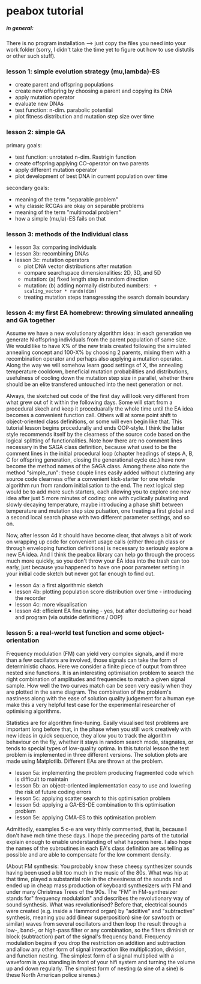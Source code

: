 peabox tutorial
===============

##### in general:
There is no program installation --> just copy the files you need into your work folder (sorry, I didn't
take the time yet to figure out how to use distutils or other such stuff).


### lesson 1: simple evolution strategy (mu,lambda)-ES
- create parent and offspring populations
- create new offspring by choosing a parent and copying its DNA
- apply mutation operator
- evaluate new DNAs
- test function: n-dim. parabolic potential
- plot fitness distribution and mutation step size over time

### lesson 2: simple GA
primary goals:
- test function: unrotated n-dim. Rastrigin function
- create offspring applying CO-operator on two parents
- apply different mutation operator
- plot development of best DNA in current population over time

secondary goals:
- meaning of the term "separable problem"
- why classic RCGAs are okay on separable problems
- meaning of the term "multimodal problem"
- how a simple (mu,la)-ES fails on that

### lesson 3: methods of the Individual class
- lesson 3a: comparing individuals
- lesson 3b: recombining DNAs
- lesson 3c: mutation operators
   * plot DNA vector distributions after mutation
   * compare searchspace dimensionalities: 2D, 3D, and 5D
   * mutation: (a) fixed length step in random direction
   * mutation: (b) adding normally distributed numbers: ` + scaling_vector * randn(dim)`
   * treating mutation steps transgressing the search domain boundary

### lesson 4: my first EA homebrew: throwing simulated annealing and GA together
Assume we have a new evolutionary algorithm idea: in each generation we generate N offspring
individuals from the parent population of same size. We would like to have X% of the new trials
created following the simulated annealing concept and 100-X% by choosing 2 parents, mixing them
with a recombination operator and perhaps also applying a mutation operator. Along the way we will
somehow learn good settings of X, the annealing temperature cooldown, beneficial mutation
probabilities and distributions, usefulness of cooling down the mutation step size in parallel,
whether there should be an elite transfered untouched into the next generation or not.

Always, the sketched out code of the first day will look very different from what grew out of it
within the following days. Some will start from a procedural skech and keep it proceduarally the
whole time until the EA idea becomes a convenient function call. Others will at some point shift
to object-oriented class definitions, or some will even begin like that. This tutorial lesson
begins procedurally and ends OOP-style. I think the latter style recommends itself by the clearness
of the source code based on the logical splitting of functionalities. Note how there are no comment
lines necessary in the SAGA class definition, because what used to be the comment lines in the
initial procedural loop (chapter headings of steps A, B, C for offspring generation, closing the
generational cycle etc.) have now become the method names of the SAGA class. Among these also note
the method "simple_run": these couple lines easily added without cluttering any source code
clearness offer a convenient kick-starter for one whole algorithm run from random initialisation
to the end. The next logical step would be to add more such starters, each allowing you to explore
one new idea after just 5 more minutes of coding: one with cyclically pulsating and slowly decaying
temperature, maybe introducing a phase shift between temperature and mutation step size pulsation,
one treating a first global and a second local search phase with two different parameter settings,
and so on.

Now, after lesson 4d it should have become clear, that always a bit of work on wrapping up code
for convenient usage calls (either through class or through enveloping function definitions) is
necessary to seriously explore a new EA idea. And I think the peabox library can help go through
the process much more quickly, so you don't throw your EA idea into the trash can too early,
just because you happened to have one poor parameter setting in your initial code sketch but never
got far enough to find out.

- lesson 4a: a first algorithmic sketch
- lesson 4b: plotting population score distribution over time - introducing the recorder
- lesson 4c: more visualisation
- lesson 4d: efficient EA fine tuning - yes, but after decluttering our head and program (via outside definitions / OOP)

### lesson 5: a real-world test function and some object-orientation
Frequency modulation (FM) can yield very complex signals, and if more than a few oscillators are
involved, those signals can take the form of deterministic chaos. Here we consider a finite piece of
output from three nested sine functions. It is an interesting optimisation problem to search the right
combination of amplitudes and frequencies to match a given signal sample. How well the two curves match
can be seen very easily when they are plotted in the same diagram. The combination of the problem's
nastiness along with the ease of solution quality judgement for a human eye make this a very helpful test
case for the experimental researcher of optimising algorithms.

Statistics are for algorithm fine-tuning. Easily visualised test problems are important long before that,
in the phase when you still work creatively with new ideas in quick sequence, they
allow you to track the algorithm behaviour on the fly, whether it stays in random search mode, stagnates,
or tends to special types of low-quality optima. In this tutorial lesson the test problem is implemented
in three different versions. The solution plots are made using Matplotlib. Different EAs are thrown at the
problem.

- lesson 5a: implementing the problem producing fragmented code which is difficult to maintain
- lesson 5b: an object-oriented implementation easy to use and lowering the risk of future coding errors
- lesson 5c: applying scatter search to this optimisation problem
- lesson 5d: applying a GA-ES-DE combination to this optimisation problem
- lesson 5e: applying CMA-ES to this optimisation problem

Admittedly, examples 5 c-e are very thinly commented, that is, because I don't have mch time these days.
I hope the preceding parts of the tutorial explain enough to enable understanding of what happens here. I also hope the
names of the subroutines in each EA's class definition are as telling as possible and are able to compensate
for the low comment density.

(About FM synthesis: You probably know these cheesy synthesizer sounds having been used a bit too much
in the music of the 80s. What was hip at that time, played a substantial role in the cheesiness of the
sounds and ended up in cheap mass production of keyboard synthesizers with FM and under many Christmas Trees of the 90s.
The "FM" in FM-synthesizer stands for" frequency modulation" and describes the revolutionary way of sound synthesis.
What was revolutionised? Before that, electrical sounds were created (e.g. inside a Hammond organ) by
"additive" and "subtractive" synthesis, meaning you add (linear superposition) sine (or sawtooth or
similar) waves from several oscillators and then loop the result through a low-, band-, or high-pass filter
or any combination, so the filters diminish or block (subtraction) part of the signal's frequency band.
Frequency modulation begins if you drop the restriction on addition and subtraction and allow any other
form of signal interaction like multiplication, division, and function nesting. The simplest form of a signal
multiplied with a waveform is you standing in front of your hifi system and turning the volume up and down
regularly. The simplest form of nesting (a sine of a sine) is these North American police sirenes.)


